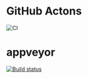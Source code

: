 # GitHub Actons
![CI](https://github.com/Natalikud/hw_ahj_3_event/actions/workflows/web.yml/badge.svg)



# appveyor
[![Build status](https://ci.appveyor.com/api/projects/status/pmp92b2romari6aw?svg=true)](https://ci.appveyor.com/project/Natalikud/hw-ahj-3-event)



